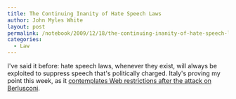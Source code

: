 ```yaml
---
title: The Continuing Inanity of Hate Speech Laws
author: John Myles White
layout: post
permalink: /notebook/2009/12/18/the-continuing-inanity-of-hate-speech-laws/
categories:
  - Law
---
```


I've said it before: hate speech laws, whenever they exist, will always be exploited to suppress speech that's politically charged. Italy's proving my point this week, as it [contemplates Web restrictions after the attack on Berlusconi](http://www.pcworld.idg.com.au/article/330180/).
